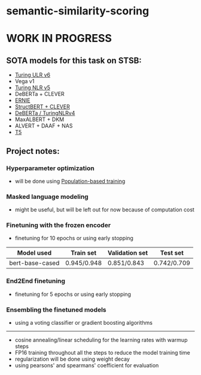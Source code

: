 # semantic-similarity-scoring

# WORK IN PROGRESS #

## SOTA models for this task on STSB:
- [Turing ULR v6](https://arxiv.org/abs/2210.14867)
- Vega v1
- [Turing NLR v5](https://arxiv.org/abs/2204.06644)
- DeBERTa + CLEVER
- [ERNIE](https://github.com/PaddlePaddle/ERNIE)
- [StructBERT + CLEVER](https://github.com/alibaba/AliceMind)
- [DeBERTa / TuringNLRv4](https://github.com/microsoft/DeBERTa)
- MaxALBERT + DKM
- ALVERT + DAAF + NAS
- [T5](https://github.com/google-research/text-to-text-transfer-transformer)

## Project notes:

### Hyperparameter optimization
- will be done using [Population-based training](https://arxiv.org/pdf/1711.09846.pdf)

### Masked language modeling
- might be useful, but will be left out for now because of computation cost

### Finetuning with the frozen encoder
- finetuning for 10 epochs or using early stopping

| **Model used**      | **Train set**     | **Validation  set** | **Test set**     |
| --------------- | ------------- | --------------- | ------------ |
| bert-base-cased | 0.945/0.948   | 0.851/0.843     | 0.742/0.709  |

### End2End finetuning
- finetuning for 5 epochs or using early stopping

### Ensembling the finetuned models
- using a voting classifier or gradient boosting algorithms
---------------------------------------
- cosine annealing/linear scheduling for the learning rates with warmup steps
- FP16 training throughout all the steps to reduce the model training time
- regularization will be done using weight decay
- using pearsons' and spearmans' coefficient for evaluation
